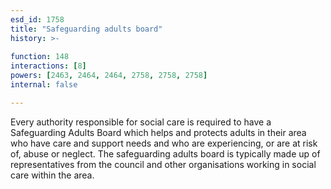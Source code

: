 ```yaml
---
esd_id: 1758
title: "Safeguarding adults board"
history: >-
  
function: 148
interactions: [8]
powers: [2463, 2464, 2464, 2758, 2758, 2758]
internal: false

---
```


Every authority responsible for social care is required to have a Safeguarding Adults Board which helps and protects adults in their area who have care and support needs and who are experiencing, or are at risk of, abuse or neglect.  The safeguarding adults board is typically made up of representatives from the council and other organisations working in social care within the area.

